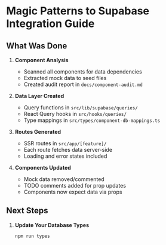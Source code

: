 # Magic Patterns to Supabase Integration Guide

## What Was Done

1. **Component Analysis**
   - Scanned all components for data dependencies
   - Extracted mock data to seed files
   - Created audit report in `docs/component-audit.md`

2. **Data Layer Created**
   - Query functions in `src/lib/supabase/queries/`
   - React Query hooks in `src/hooks/queries/`
   - Type mappings in `src/types/component-db-mappings.ts`

3. **Routes Generated**
   - SSR routes in `src/app/[feature]/`
   - Each route fetches data server-side
   - Loading and error states included

4. **Components Updated**
   - Mock data removed/commented
   - TODO comments added for prop updates
   - Components now expect data via props

## Next Steps

1. **Update Your Database Types**
   ```bash
   npm run types
